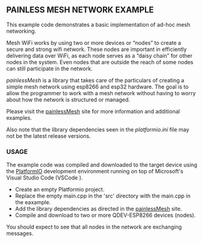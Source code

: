 ## PAINLESS MESH NETWORK EXAMPLE

This example code demonstrates a basic implementation of ad-hoc mesh networking. 

Mesh WiFi works by using two or more devices or “nodes” to create a secure and strong wifi network. These nodes are important in efficiently delivering data over WiFi, as each node serves as a “daisy chain” for other nodes in the system. Even nodes that are outside the reach of some nodes can still participate in the network.

*painlessMesh* is a library that takes care of the particulars of creating a simple mesh network using esp8266 and esp32 hardware. The goal is to allow the programmer to work with a mesh network without having to worry about how the network is structured or managed.

Please visit the [painlessMesh](https://gitlab.com/painlessMesh/painlessMesh) site for more information and additional examples.

Also note that the library dependencies seen in the *platformio.ini* file may not be the latest release versions. 

### USAGE
The example code was compiled and downloaded to the target device using the [PlatformIO](https://platformio.org/) development environment running on top of Microsoft's Visual Studio Code (VSCode ).
- Create an empty Platformio project.
- Replace the empty main.cpp in the 'src' directory with the main.cpp in the eaxample.
- Add the library dependencies as directed in the [painlessMesh](https://gitlab.com/painlessMesh/painlessMesh) site.
- Compile and download to two or more QDEV-ESP8266 devices (nodes).

You should expect to see that all nodes in the network are exchanging messages.
